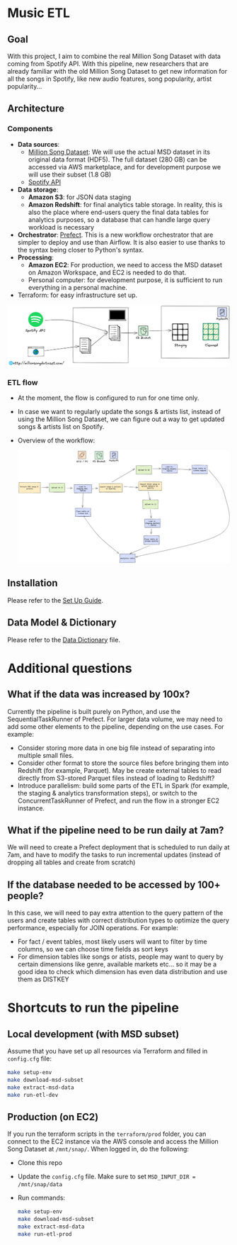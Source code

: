 # Music ETL

## Goal
With this project, I aim to combine the real Million Song Dataset with data coming from Spotify API. With this pipeline, new researchers that are already familiar with the old Million Song Dataset to get new information for all the songs in Spotify, like new audio features, song popularity, artist popularity...


## Architecture

### Components
- **Data sources**:
    - [Million Song Dataset](http://millionsongdataset.com/): We will use the actual MSD dataset in its original data format (HDF5). The full dataset (280 GB) can be accessed via AWS marketplace, and for development purpose we will use their subset (1.8 GB)
    - [Spotify API](https://developer.spotify.com/documentation/web-api/)
- **Data storage**:
    - **Amazon S3**: for JSON data staging
    - **Amazon Redshift**: for final analytics table storage. In reality, this is also the place where end-users query the final data tables for analytics purposes, so a database that can handle large query workload is necessary
- **Orchestrator**: [Prefect](https://www.prefect.io/). This is a new workflow orchestrator that are simpler to deploy and use than Airflow. It is also easier to use thanks to the syntax being closer to Python's syntax.
- **Processing**:
    - **Amazon EC2**: For production, we need to access the MSD dataset on Amazon Workspace, and EC2 is needed to do that. 
    - Personal computer: for development purpose, it is sufficient to run everything in a personal machine.
- Terraform: for easy infrastructure set up.

![](./images/dev.png)

### ETL flow
- At the moment, the flow is configured to run for one time only. 
- In case we want to regularly update the songs & artists list, instead of using the Million Song Dataset, we can figure out a way to get updated songs & artists list on Spotify.
- Overview of the workflow:

    ![](./images/flow.png)
    

## Installation
Please refer to the [Set Up Guide](./SETUP.md).

## Data Model & Dictionary
Please refer to the [Data Dictionary](./DATA_DICTIONARY.md) file.

# Additional questions

## What if the data was increased by 100x?

Currently the pipeline is built purely on Python, and use the SequentialTaskRunner of Prefect. For larger data volume, we may need to add some other elements to the pipeline, depending on the use cases. For example:
- Consider storing more data in one big file instead of separating into multiple small files.
- Consider other format to store the source files before bringing them into Redshift (for example, Parquet). May be create external tables to read directly from S3-stored Parquet files instead of loading to Redshift?
- Introduce parallelism: build some parts of the ETL in Spark (for example, the staging & analytics transformation steps), or switch to the ConcurrentTaskRunner of Prefect, and run the flow in a stronger EC2 instance.

## What if the pipeline need to be run daily at 7am?

We will need to create a Prefect deployment that is scheduled to run daily at 7am, and have to modify the tasks to run incremental updates (instead of dropping all tables and create from scratch)

## If the database needed to be accessed by 100+ people?

In this case, we will need to pay extra attention to the query pattern of the users and create tables with correct distribution types to optimize the query performance, especially for JOIN operations. For example:
- For fact / event tables, most likely users will want to filter by time columns, so we can choose time fields as sort keys
- For dimension tables like songs or atists, people may want to query by certain dimensions like genre, available markets etc... so it may be a good idea to check which dimension has even data distribution and use them as DISTKEY



# Shortcuts to run the pipeline

## Local development (with MSD subset)

Assume that you have set up all resources via Terraform and filled in `config.cfg` file:

```bash
make setup-env
make download-msd-subset
make extract-msd-data
make run-etl-dev
```

## Production (on EC2)

If you run the terraform scripts in the `terraform/prod` folder, you can connect to the EC2 instance via the AWS console and access the Million Song Dataset at `/mnt/snap/`. When logged in, do the following:

- Clone this repo 
- Update the `config.cfg` file. Make sure to set `MSD_INPUT_DIR = /mnt/snap/data`
- Run commands:
    
    ```bash
    make setup-env
    make download-msd-subset
    make extract-msd-data
    make run-etl-prod
    ```
